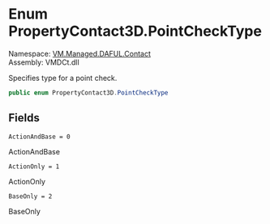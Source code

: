 # <a id="VM_Managed_DAFUL_Contact_PropertyContact3D_PointCheckType"></a> Enum PropertyContact3D.PointCheckType

Namespace: [VM.Managed.DAFUL.Contact](VM.Managed.DAFUL.Contact.md)  
Assembly: VMDCt.dll  

Specifies type for a point check.

```csharp
public enum PropertyContact3D.PointCheckType
```

## Fields

`ActionAndBase = 0` 

ActionAndBase



`ActionOnly = 1` 

ActionOnly



`BaseOnly = 2` 

BaseOnly



